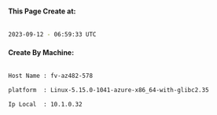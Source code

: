 
   
#### This Page Create at:

```bash

2023-09-12 - 06:59:33 UTC

```

#### Create By Machine:

```bash

Host Name : fv-az482-578

platform  : Linux-5.15.0-1041-azure-x86_64-with-glibc2.35

Ip Local  : 10.1.0.32

```

